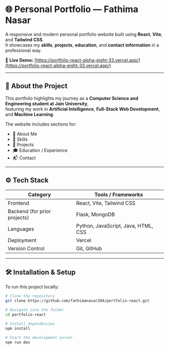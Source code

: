 # 🌐 Personal Portfolio — Fathima Nasar

A responsive and modern personal portfolio website built using **React**, **Vite**, and **Tailwind CSS**.  
It showcases my **skills**, **projects**, **education**, and **contact information** in a professional way.

🔗 **Live Demo:** [https://portfolio-react-alpha-eight-33.vercel.app/](https://portfolio-react-alpha-eight-33.vercel.app/)

---

## 🧠 About the Project

This portfolio highlights my journey as a **Computer Science and Engineering student at Jain University**,  
featuring my work in **Artificial Intelligence**, **Full-Stack Web Development**, and **Machine Learning**.  

The website includes sections for:
- 👋 About Me  
- 🧩 Skills  
- 🚀 Projects  
- 🎓 Education / Experience  
- 📬 Contact  

---

## ⚙️ Tech Stack

| Category | Tools / Frameworks |
|-----------|--------------------|
| Frontend | React, Vite, Tailwind CSS |
| Backend (for prior projects) | Flask, MongoDB |
| Languages | Python, JavaScript, Java, HTML, CSS |
| Deployment | Vercel |
| Version Control | Git, GitHub |

---

## 🛠️ Installation & Setup

To run this project locally:

```bash
# Clone the repository
git clone https://github.com/fathimanasar284/portfolio-react.git

# Navigate into the folder
cd portfolio-react

# Install dependencies
npm install

# Start the development server
npm run dev
